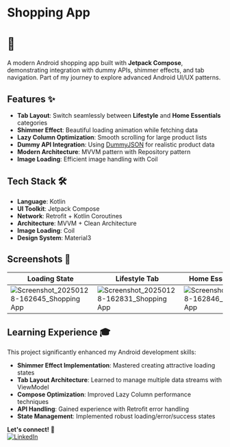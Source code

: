 # Shopping App

 # 🛒 
 
A modern Android shopping app built with **Jetpack Compose**, demonstrating integration with dummy APIs, shimmer effects, and tab navigation. Part of my journey to explore advanced Android UI/UX patterns.

## Features ✨

- **Tab Layout**: Switch seamlessly between **Lifestyle** and **Home Essentials** categories
- **Shimmer Effect**: Beautiful loading animation while fetching data
- **Lazy Column Optimization**: Smooth scrolling for large product lists
- **Dummy API Integration**: Using [DummyJSON](https://dummyjson.com/) for realistic product data
- **Modern Architecture**: MVVM pattern with Repository pattern
- **Image Loading**: Efficient image handling with Coil

## Tech Stack 🛠️

- **Language**: Kotlin
- **UI Toolkit**: Jetpack Compose
- **Network**: Retrofit + Kotlin Coroutines
- **Architecture**: MVVM + Clean Architecture
- **Image Loading**: Coil
- **Design System**: Material3

## Screenshots 📸

| Loading State | Lifestyle Tab | Home Essentials Tab | Detail View |
|---------------|---------------|---------------------|-------------|
| ![Screenshot_20250128-162645_Shopping App](https://github.com/user-attachments/assets/eeb2e1be-7de5-4c44-9a20-bee12ff25f4b)| ![Screenshot_20250128-162831_Shopping App](https://github.com/user-attachments/assets/3b0eb275-90fb-4924-ad6b-be0a6d5bf440)| ![Screenshot_20250128-162846_Shopping App](https://github.com/user-attachments/assets/a65b424f-df9b-4ff6-8038-7791d4e9fe34)|![Screenshot_20250128-163051_Shopping App](https://github.com/user-attachments/assets/370f05e6-afc5-4f6b-8925-27a46a9ac8b2)|


## Learning Experience 🎓

This project significantly enhanced my Android development skills:
- **Shimmer Effect Implementation**: Mastered creating attractive loading states
- **Tab Layout Architecture**: Learned to manage multiple data streams with ViewModel
- **Compose Optimization**: Improved Lazy Column performance techniques
- **API Handling**: Gained experience with Retrofit error handling
- **State Management**: Implemented robust loading/error/success states

**Let's connect!** 🔗  
[![LinkedIn](https://img.shields.io/badge/LinkedIn-0077B5?style=flat&logo=linkedin&logoColor=white)](https://www.linkedin.com/in/shivam-kumar-79a851266?utm_source=share&utm_campaign=share_via&utm_content=profile&utm_medium=android_app)
